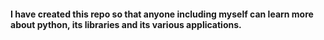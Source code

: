 #### I have created this repo so that anyone including myself can learn more about python, its libraries and its various applications. 
